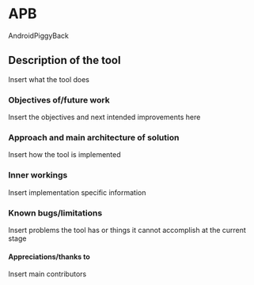 # APB

AndroidPiggyBack

## Description of the tool

Insert what the tool does

### Objectives of/future work

Insert the objectives and next intended improvements here

### Approach and main architecture of solution

Insert how the tool is implemented

### Inner workings

Insert implementation specific information

### Known bugs/limitations

Insert problems the tool has or things it cannot accomplish at the current stage

#### Appreciations/thanks to

Insert main contributors
